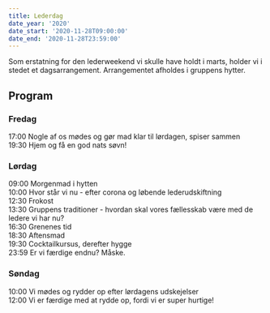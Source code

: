 ```yaml
---
title: Lederdag
date_year: '2020'
date_start: '2020-11-28T09:00:00'
date_end: '2020-11-28T23:59:00'
---
```

Som erstatning for den lederweekend vi skulle have holdt i marts, holder vi i stedet et dagsarrangement. Arrangementet afholdes i gruppens hytter.

## Program

### Fredag

17:00 Nogle af os mødes og gør mad klar til lørdagen, spiser sammen  
19:30 Hjem og få en god nats søvn!

### Lørdag

09:00 Morgenmad i hytten  
10:00 Hvor står vi nu - efter corona og løbende lederudskiftning  
12:30 Frokost  
13:30 Gruppens traditioner - hvordan skal vores fællesskab være med de ledere vi har nu?  
16:30 Grenenes tid  
18:30 Aftensmad  
19:30 Cocktailkursus, derefter hygge  
23:59 Er vi færdige endnu? Måske.

### Søndag

10:00 Vi mødes og rydder op efter lørdagens udskejelser  
12:00 Vi er færdige med at rydde op, fordi vi er super hurtige!
